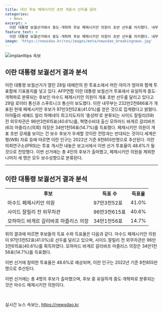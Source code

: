 ```yaml
---
title: 대선 후보 페제시키안 초반 개표서 선두를 달려
categories:
  - News
excerpt: >
  이란 대통령 보궐선거에서 중도·개혁파 후보 페제시키안 의원이 초반 선두를 차지했다. 내무부에 따르면, 현재 페제시키안 후보가 41.0%의 득표율을 보이며 선두를 유지 중이다. 전체 4명의 후보가 출마한 이번 선거에서의 투표율은 48.6%로 전망되고 있다. 이 결과는 예상과는 다르게 나타나, 보수 후보들이 힘을 보이는 것과 대조적이다. 세계은행(WB)에 따르면, 이란의 인구는 2022년 기준 8천855만명으로 추산된다.
feature_text: >
  이란 대통령 보궐선거에서 중도·개혁파 후보 페제시키안 의원이 초반 선두를 차지했다. 내무부에 따르면, 현재 페제시키안 후보가 41.0%의 득표율을 보이며 선두를 유지 중이다. 전체 4명의 후보가 출마한 이번 선거에서의 투표율은 48.6%로 전망되고 있다. 이 결과는 예상과는 다르게 나타나, 보수 후보들이 힘을 보이는 것과 대조적이다. 세계은행(WB)에 따르면, 이란의 인구는 2022년 기준 8천855만명으로 추산된다.
image: 'https://newsdao.kr/res/images/meta/newsdao_breakingnews.jpg'
---
```


<p><img src="https://newsdao.kr/res/images/meta/newsdao_breakingnews.jpg" alt="implanttips 속보" /></p>

<h2 data-ke-size="size26">이란 대통령 보궐선거 결과 분석</h2>

<p data-ke-size="size16">이란 대통령 보궐선거가 열린 28일 테헤란의 한 투표소에서 어린 아이가 엄마와 함께 투표함에 기표용지를 넣고 있다. AFP연합 이란 대통령 보궐선거 투표에서 유일하게 중도·개혁파로 분류되는 후보인 마수드 페제시키안 의원이 개표 초반 선두를 달리고 있다고  29일 로이터 통신과 스푸트니크 통신이 보도했다. 이란 내무부는 232만2천866표가 개표된 현재 페제시키안 후보가 97만3천52표(41.0%)를 얻은 것으로 집계됐다고 밝혔다. 아야톨라 세예드 알리 하메네이 최고지도자의 ‘충성파’로 분류되는 사이드 잘릴리(59) 전 외무차관은 96만3천615표(40.6%)를, 혁명수비대 출신 모하마드 바게르 갈리바프(63) 마즐리스(의회) 의장은 34만1천56표(14.7%)를 득표했다. 페제시키안 의원이 개표 초반 강세를 보이는 건 보수 후보가 우세할 것이란 전망과는 반대되는 것이다.세계은행(WB) 자료 등에 따르면 이란 인구는 2022년 기준 8천855만명으로 추산된다. 이란의회연구소(IPRS)는 투표 개시전 내놓은 보고서에서 이번 선거 투표율이 48.6%가 될 것으로 전망했다. 이번 선거에는 총 4인의 후보가 출마했고, 페제시키안 의원을 제외한 나머지 세 명은 모두 보수성향으로 분류된다.</p>

<hr>

<h2 data-ke-size="size26">이란 대통령 보궐선거 결과 분석</h2>

<table>
    <tr>
        <th>후보</th>
        <th>득표 수</th>
        <th>득표율</th>
    </tr>
    <tr>
        <td>마수드 페제시키안 의원</td>
        <td>97만3천52표</td>
        <td>41.0%</td>
    </tr>
    <tr>
        <td>사이드 잘릴리 전 외무차관</td>
        <td>96만3천615표</td>
        <td>40.6%</td>
    </tr>
    <tr>
        <td>모하마드 바게르 갈리바프 마즐리스 의장</td>
        <td>34만1천56표</td>
        <td>14.7%</td>
    </tr>
</table>

<p data-ke-size="size16">위의 결과에 따르면 후보들의 득표 수와 득표율은 다음과 같다. 마수드 페제시키안 의원이 97만3천52표(41.0%)로 선두를 달리고 있으며, 사이드 잘릴리 전 외무차관은 96만3천615표(40.6%)를 획득하였다. 모하마드 바게르 갈리바프 마즐리스 의장은 34만1천56표(14.7%)를 득표했다.</p>

<p data-ke-size="size16">이번 선거에 참여한 투표율은 48.6%로 예상되며, 이란 인구는 2022년 기준 8천855만명으로 추산된다.</p>

<p data-ke-size="size16">이번 선거에는 총 4명의 후보가 출마했으며, 후보 중 유일하게 중도·개혁파로 분류되는 것은 마수드 페제시키안 의원이다.</p>

<p data-ke-size="size16">&nbsp;</p>
실시간 뉴스 속보는, <a href="https://newsdao.kr" rel="dofollow">https://newsdao.kr</a>


